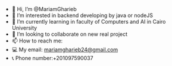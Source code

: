 - 👋 Hi, I’m @MariamGharieb
- 👀 I’m interested in backend developing by java or nodeJS
- 🌱 I’m currently learning in faculty of Computers and AI in Cairo University
- 💞️ I’m looking to collaborate on new real project
- 📫 How to reach me:
- 💻 My email: mariamgharieb24@gmail.com
- 📞 Phone number:+201097590037

<!---
MariamGharieb/MariamGharieb is a ✨ special ✨ repository because its `README.md` (this file) appears on your GitHub profile.
You can click the Preview link to take a look at your changes.
--->
